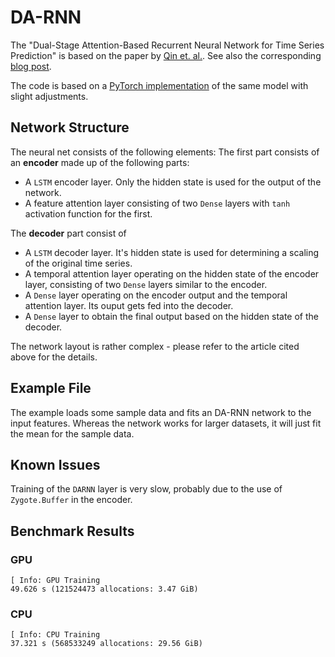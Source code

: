 # DA-RNN

The "Dual-Stage Attention-Based Recurrent Neural Network for Time Series Prediction" is based on the paper by [Qin et. al.](https://arxiv.org/abs/1704.02971). See also the corresponding [blog post](https://sdobber.github.io/FA_DARNN/).

The code is based on a [PyTorch implementation](https://github.com/Seanny123/da-rnn/blob/master/modules.py) of the same model with slight adjustments.


## Network Structure

The neural net consists of the following elements: The first part consists of an **encoder** made up of the following parts:
* A `LSTM` encoder layer. Only the hidden state is used for the output of the network.
* A feature attention layer consisting of two `Dense` layers with `tanh` activation function for the first.

The **decoder** part consist of
* A `LSTM` decoder layer. It's hidden state is used for determining a scaling of the original time series.
* A temporal attention layer operating on the hidden state of the encoder layer, consisting of two `Dense` layers similar to the encoder.
* A `Dense` layer operating on the encoder output and the temporal attention layer. Its ouput gets fed into the decoder.
* A `Dense` layer to obtain the final output based on the hidden state of the decoder.

The network layout is rather complex - please refer to the article cited above for the details.


## Example File

The example loads some sample data and fits an DA-RNN network to the input features. Whereas the network works for larger datasets, it will just fit the mean for the sample data.


## Known Issues

Training of the `DARNN` layer is very slow, probably due to the use of `Zygote.Buffer` in the encoder.


## Benchmark Results

### GPU
```julia-repl
[ Info: GPU Training
49.626 s (121524473 allocations: 3.47 GiB)
```

### CPU
```julia-repl
[ Info: CPU Training
37.321 s (568533249 allocations: 29.56 GiB)
```
